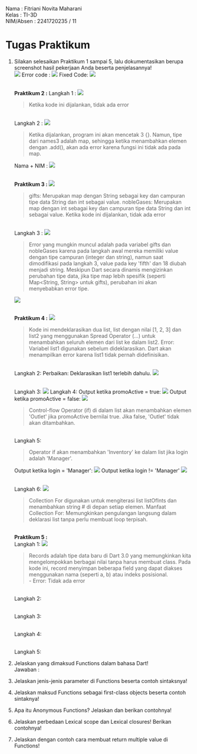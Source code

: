 Nama    : Fitriani Novita Maharani<br>
Kelas   : TI-3D<br>
NIM/Absen : 2241720235 / 11<br>
# Tugas Praktikum
1. Silakan selesaikan Praktikum 1 sampai 5, lalu dokumentasikan berupa screenshot hasil pekerjaan Anda beserta penjelasannya!<br>
    <img src="img/datalist.png">
    Error code :
    <img src="img/datalisterr.png">
    Fixed Code:
    <img src="img/datalistfixed.png">

   <br><strong>Praktikum 2 :</strong>
   Langkah 1 :
   <img src="img/dataset.png">
   >Ketika kode ini dijalankan, tidak ada error

   <br>Langkah 2 :
   <img src="img/dataset2.png">
   >Ketika dijalankan, program ini akan mencetak 3 {}. Namun, tipe dari names3 adalah map, sehingga ketika menambahkan elemen dengan .add(), akan ada error karena fungsi ini tidak ada pada map.

   Nama + NIM :
   <img src="img/dataset3.png">

   <br><strong>Praktikum 3 :</strong>
   <img src="img/datamaps.png">
    >gifts: Merupakan map dengan String sebagai key dan campuran tipe data String dan int sebagai value.
    nobleGases: Merupakan map dengan int sebagai key dan campuran tipe data String dan int sebagai value.
    Ketika kode ini dijalankan, tidak ada error
    
    <br>Langkah 3 :
   <img src="img/datamaps2.png">
   >Error yang mungkin muncul adalah pada variabel gifts dan nobleGases karena pada langkah awal mereka memiliki value dengan tipe campuran (integer dan string), namun saat dimodifikasi pada langkah 3, value pada key 'fifth' dan 18 diubah menjadi string. Meskipun Dart secara dinamis mengizinkan perubahan tipe data, jika tipe map lebih spesifik (seperti Map<String, String> untuk gifts), perubahan ini akan menyebabkan error tipe.

   <img src="img/datamaps3.png">

   <br><strong>Praktikum 4 :</strong>
   <img src="img/spreadcontrolerr1.png">

   >Kode ini mendeklarasikan dua list, list dengan nilai [1, 2, 3] dan list2 yang menggunakan Spread Operator (...) untuk menambahkan seluruh elemen dari list ke dalam list2.
    Error: Variabel list1 digunakan sebelum dideklarasikan. Dart akan menampilkan error karena list1 tidak pernah didefinisikan.

    <br>Langkah 2:
    Perbaikan: Deklarasikan list1 terlebih dahulu.
   <img src="img/spreadcontrol2.png">

    <br>Langkah 3:
   <img src="img/spreadcontrol3.png">
    Langkah 4:
    Output ketika promoActive = true:
   <img src="img/spreadcontrol4.png">
    Output ketika promoActive = false:
   <img src="img/spreadcontrol5.png">

   >Control-flow Operator (if) di dalam list akan menambahkan elemen 'Outlet' jika promoActive bernilai true. Jika false, 'Outlet' tidak akan ditambahkan.


    <br>Langkah 5:
    >Operator if akan menambahkan 'Inventory' ke dalam list jika login adalah 'Manager'.

    Output ketika login = 'Manager':
   <img src="img/spreadcontrol6.png">
    Output ketika login != 'Manager'
   <img src="img/spreadcontrol7.png">

    <br>Langkah 6:
   <img src="img/spreadcontrol8.png">
   >Collection For digunakan untuk mengiterasi list listOfInts dan menambahkan string # di depan setiap elemen.
    Manfaat Collection For: Memungkinkan pengulangan langsung dalam deklarasi list tanpa perlu membuat loop terpisah.

   <br><strong>Praktikum 5 :</strong>
   <br>Langkah 1:
    <img src="img/datarecord.png">
    >Records adalah tipe data baru di Dart 3.0 yang memungkinkan kita mengelompokkan berbagai nilai tanpa harus membuat class. Pada kode ini, record menyimpan beberapa field yang dapat diakses menggunakan nama (seperti a, b) atau indeks posisional.<br> - Error: Tidak ada error<br>

   <br>Langkah 2:

   <br>Langkah 3:

   <br>Langkah 4:

   <br>Langkah 5:



2. Jelaskan yang dimaksud Functions dalam bahasa Dart!<br>
   Jawaban : <br>
3. Jelaskan jenis-jenis parameter di Functions beserta contoh sintaksnya!<br>
4. Jelaskan maksud Functions sebagai first-class objects beserta contoh sintaknya!<br>
5. Apa itu Anonymous Functions? Jelaskan dan berikan contohnya!<br>
6. Jelaskan perbedaan Lexical scope dan Lexical closures! Berikan contohnya!<br>
7. Jelaskan dengan contoh cara membuat return multiple value di Functions!<br>
